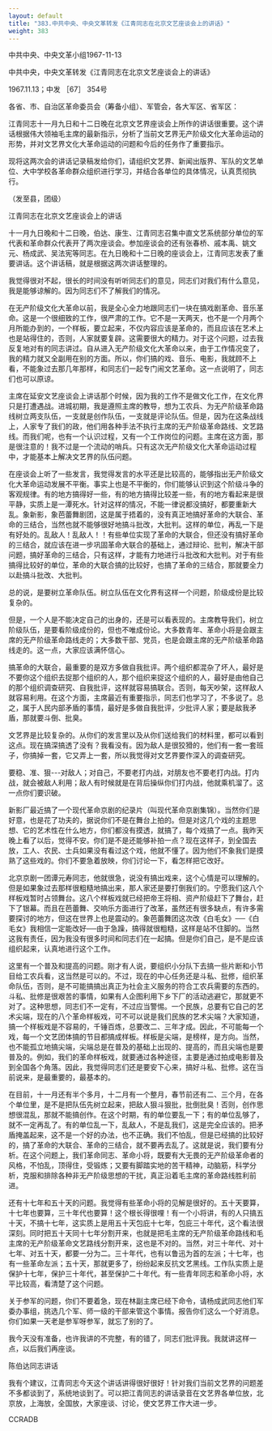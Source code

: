 ```yaml
---
layout: default
title: "383.中共中央、中央文革转发《江青同志在北京文艺座谈会上的讲话》"
weight: 383
---
```


中共中央、中央文革小组1967-11-13

中共中央，中央文革转发《江青同志在北京文艺座谈会上的讲话》

1967.11.13；中发 ［67］ 354号

各省、市、自治区革命委员会（筹备小组）、军管会，各大军区、省军区：

江青同志十一月九日和十二日晚在北京文艺界座谈会上所作的讲话很重要。这个讲话根据伟大领袖毛主席的最新指示，分析了当前文艺界无产阶级文化大革命运动的形势，并对文艺界文化大革命运动的问题和今后的任务作了重要指示。

现将这两次会的讲话记录稿发给你们，请组织文艺界、新闻出版界、军队的文艺单位、大中学校各革命群众组织进行学习，并结合各单位的具体情况，认真贯彻执行。

（发至县，团级）

江青同志在北京文艺座谈会上的讲话

十一月九日晚和十二日晚，伯达、康生、江青同志召集中直文艺系统部分单位的军代表和革命群众代表开了两次座谈会。参加座谈会的还有张春桥、戚本禹、姚文元、杨成武、吴法宪等同志。在九日晚和十二日晚的座谈会上，江青同志发表了重要讲话。这个讲话稿，就是根据这两次讲话整理的。

我觉得很对不起，很长的时间没有听听同志们的意见，同志们对我们有什么意见，我是能够谅解的。因为同志们不了解我们的情况。

在无产阶级文化大革命以前，我是全心全力地跟同志们一块在搞戏剧革命、音乐革命。这是一个很细致的工作，很严肃的工作。它不是一天两天，也不是一个月两个月所能办到的，一个样板，要立起来，不仅内容应该是革命的，而且应该在艺术上也是站得住的，否则，人家就要复辟。这需要很大的精力。对于这个问题，过去我反复地对有的同志讲过。自从进入无产阶级文化大革命以来，由于工作情况变了，我的精力就又全副用在别的方面。所以，你们搞的戏、音乐、电影，我就顾不上看，不能象过去那几年那样，和同志们一起专门闹文艺革命。这一点说明了，同志们也可以原谅。

主席在延安文艺座谈会上讲话那个时候，因为我的工作不是做文化工作，在文化界只是打遭遇战。进城初期，我是遵照主席的教导，想为工农兵、为无产阶级革命路线树立两支队伍，一支就是创作队伍，一支就是评论队伍。但是，因为在这条战线上，人家专了我们的政，他们用各种手法不执行主席的无产阶级革命路线、文艺路线。而我们呢，也有一个认识过程，又有一个工作岗位的问题。主席在这方面，那是很注意的！我不过是一个流动的哨兵。只有这次无产阶级文化大革命运动过程中，才能基本上解决文艺界的队伍问题。

在座谈会上听了一些发言，我觉得发言的水平还是比较高的，能够指出无产阶级文化大革命运动发展不平衡。事实上也是不平衡的，你们能够认识到这个阶级斗争的客观规律。有的地方搞得好一些，有的地方搞得比较差一些，有的地方看起来是很平静，实质上是一潭死水。针对这样的情况，不能一律说都没搞好，都要重新大乱。象新影，象芭蕾舞剧团，这是属于捂着的，没有真正地搞好革命的大联合、革命的三结合，当然也就不能够很好地搞斗批改，大批判。这样的单位，再乱一下是有好处的。乱敌人！乱敌人！！有些单位实现了革命的大联合，但还没有搞好革命的三结合，就应该在进一步巩固革命大联合的基础上，通过辩论、批判，解决干部问题，搞好革命的三结合，只有这样，才能有力地进行斗批改和大批判。对于有些搞得比较好的单位，革命的大联合搞的比较好，也搞了革命的三结合，那就要全力以赴搞斗批改、大批判。

总的说，是要树立革命队伍。树立队伍在文化界有这样一个问题，阶级成份是比较复杂的。

但是，一个人是不能决定自己的出身的，还是可以看表现的。主席教导我们，树立阶级队伍，是要看阶级成份的，但也不唯成份论。大多数青年、革命小将是会跟主席的无产阶级革命路线走的；大多数干部、党员，也是会跟主席的无产阶级革命路线走的。这一点，大家应该满怀信心。

搞革命的大联合，最重要的是双方多做自我批评。两个组织都混杂了坏人，最好是不要你这个组织去捉那个组织的人，那个组织来捉这个组织的人，最好是由他自己的那个组织调查研究、自我批评，这样就容易搞联合。否则，每天吵架，这样敌人就容易利用。在这个方面，主席最近有重要指示，同志们也学习了，不多说了。总之，属于人民内部矛盾的事情，最好是多做自我批评，少批评人家；要是敌我矛盾，那就要斗倒、批臭。

文艺界是比较复杂的。从你们的发言里以及从你们送给我们的材料里，都可以看到这点。现在搞深搞透了没有？我看没有。因为敌人是很狡猾的，他们有一套一套班子，你搞掉一套，它又弄上一套，所以我觉得对文艺界要作深入的调查研究。

要稳、准、狠---对敌人；对自己，不要老打内战，对朋友也不要老打内战。打内战，就会被敌人利用；敌人有时候就是在背后操纵你们打内战，他就乘机溜了。这一点你们要识破。

新影厂最近搞了一个现代革命京剧的纪录片（叫现代革命京剧集锦）。当然你们是好意，也是花了功夫的，据说你们不是在舞台上拍的。但是对这几个戏的主题思想、它的艺术性在什么地方，你们都没有摸透，就搞了，每个戏搞了一点。我昨天晚上看了以后，觉得不安。你们是不是还能够补拍一点？现在这样子，到全国去放，工人、农民、士兵如果没有看过这个戏，他就不懂了。因为他们不象我们是摸熟了这些戏的。你们不要急着放映，你们讨论一下，看怎样把它改好。

北京京剧一团谭元寿同志，他就很急，说没有搞出戏来，这个心情是可以理解的。但是如果象过去那样很粗糙地搞出来，那人家还是要打倒我们的。宁愿我们这八个样板戏暂时占领舞台。这八个样板戏就已经把帝王将相、资产阶级赶下了舞台，赶下了银幕。而且在芭蕾舞、交响乐方面进行了改革，虽然还有很多缺点，有许多需要探讨的地方，但这在世界上也是震动的。象芭蕾舞团这次改《白毛女》──《白毛女》我相信一定能改好──由于急躁，搞得就很粗糙，这样是站不住脚的。当然这我有责任，因为我没有很多时间和同志们在一起搞。但是你们自己，是不是应该组织起来，认真地进行这个工作。

这里有一个普及和提高的问题。刚才有人说，要组织小分队下去搞一些片断和小节目给工农兵看，这当然是可以的。不过，现在的中心任务还是斗私、批修，组织革命队伍，否则，是不可能搞搞出真正为社会主义服务的符合工农兵需要的东西的。斗私、批修是很艰苦的事情，如果有人企图利用下乡下厂的活动逃避它，那就更不对了。这种思想，同志们不一定有，不过应当警惕。一个民族，总要有它自己的艺术尖端，现在的八个革命样板戏，可不可以说是我们民族的艺术尖端？大家知道，搞一个样板戏是不容易的，千锤百炼，总要改二、三年才成。因此，不可能每一个戏，每一个文艺团体搞的节目都搞成样板。样板是尖端，是榜样，是方向。当然，也不能孤立地搞尖端，尖端总是在普及的基础上出现的、提高的，而且尖端也是要普及的。例如，我们的革命样板戏，就要通过各种途径，主要是通过拍成电影普及到全国各个角落。因此，我觉得同志们还是要安下心来，搞好斗私、批修。这在当前说来，是最重要的，最基本的。

在目前，十一月还有半个多月，十二月有一个整月，春节前还有二、三个月，在各个单位里，是不是把队伍先树立起来，把敌人狠斗狠批，批倒批臭！否则，创作思想很混乱，那就不能搞创作。在这个时期，有的单位要乱一下；有的单位乱够了，就不一定再乱了。有的单位乱一下，乱敌人，不是乱我们，这是完全应该的。把矛盾掩盖起来，这不是一个好的办法，也不正确。我们不怕乱，但是已经搞的比较好的，搞了革命的大联合、革命的三结合，就不要再去乱了。这就是说，我们要有分析。在这个问题上，我们革命同志、革命小将，既要有大无畏的无产阶级革命者的风格，不怕乱，顶得住，受锻炼；又要有脚踏实地的苦干精神，动脑筋，科学分析，克服和排除各种非无产阶级思想的干扰，真正沿着毛主席的革命路线胜利前进。

还有十七年和五十天的问题。我觉得有些革命小将的见解是很好的。五十天要算，十七年也要算，三十年代也要算！这个根长得很哩！有一个小将讲，有的人只搞五十天，不搞十七年，这实质上是用五十天包庇十七年，包庇三十年代，这个看法很深刻。同时把五十天同十七年分割开来，也就是把毛主席的无产阶级革命路线和毛主席的无产阶级革命文艺路线分割开来，这也是不对的。当然，对三十年代、对十七年、对五十天，都要一分为二。三十年代，也有以鲁迅为首的左派；十七年，也有一些革命左派；五十天，那就更多了，纷纷起来反抗文艺黑线。工作队实质上是保护十七年，保护三十年代，甚至保护二十年代。有一些青年同志和革命小将，水平比较高，看清楚了这个问题。

关于参军的问题，你们不要着急，现在林副主席已经下命令，请杨成武同志他们军委办事组，挑选几个军、师一级的干部来管这个事情。报告你们这么一个好消息。你们如果一天老是参军呀参军，就忘了别的了。

我今天没有准备，也许我讲的不完整，有的错了，同志们批评我。我就讲这样一点，以后我们再座谈。

陈伯达同志讲话

我有个建议，江青同志今天这个讲话讲得很好很好！针对我们当前文艺界的问题差不多都谈到了，系统地谈到了。可以把江青同志的讲话录音在文艺界各单位放，北京放，上海放，全国放，大家座谈、讨论，使文艺界工作大进一步。

CCRADB

